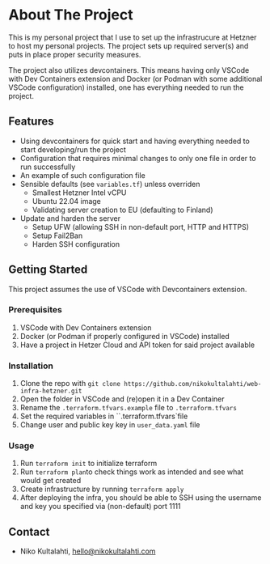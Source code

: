 # About The Project

This is my personal project that I use to set up the infrastrucure at Hetzner to host my personal projects. 
The project sets up required server(s) and puts in place proper security measures.

The project also utilizes devcontainers. This means having only VSCode with Dev Containers extension and 
Docker (or Podman with some additional VSCode configuration) installed, one has everything needed to run the project.

## Features

- Using devcontainers for quick start and having everything needed to start developing/run the project
- Configuration that requires minimal changes to only one file in order to run successfully
- An example of such configuration file
- Sensible defaults (see `variables.tf`) unless overriden
    - Smallest Hetzner Intel vCPU 
    - Ubuntu 22.04 image
    - Validating server creation to EU (defaulting to Finland)
- Update and harden the server
    - Setup UFW (allowing SSH in non-default port, HTTP and HTTPS)
    - Setup Fail2Ban
    - Harden SSH configuration

## Getting Started

This project assumes the use of VSCode with Devcontainers extension.

### Prerequisites

1. VSCode with Dev Containers extension
2. Docker (or Podman if properly configured in VSCode) installed
3. Have a project in Hetzer Cloud and API token for said project available

### Installation

1. Clone the repo with `git clone https://github.com/nikokultalahti/web-infra-hetzner.git`
2. Open the folder in VSCode and (re)open it in a Dev Container
3. Rename the `.terraform.tfvars.example` file to `.terraform.tfvars`
4. Set the required variables in ``.terraform.tfvars`file
5. Change user and public key key in `user_data.yaml` file

### Usage

1. Run `terraform init` to initialize terraform
2. Run `terraform plan`to check things work as intended and see what would get created
3. Create infrastructure by running `terraform apply`
4. After deploying the infra, you should be able to SSH using the username and key you specified via (non-default) port 1111

## Contact

- Niko Kultalahti, hello@nikokultalahti.com
